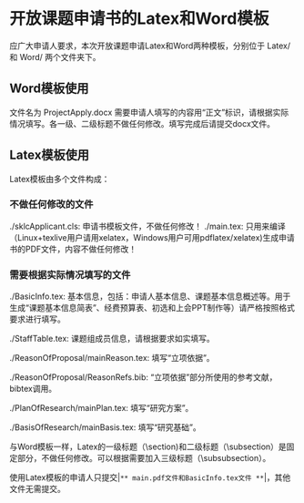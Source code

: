 # 开放课题申请书的Latex和Word模板
应广大申请人要求，本次开放课题申请Latex和Word两种模板，分别位于
Latex/
和
Word/
两个文件夹下。
## Word模板使用
文件名为
ProjectApply.docx
需要申请人填写的内容用“正文”标识，请根据实际情况填写。各一级、二级标题不做任何修改。填写完成后请提交docx文件。

## Latex模板使用
Latex模板由多个文件构成：

### 不做任何修改的文件
./sklcApplicant.cls: 申请书模板文件，不做任何修改！
./main.tex: 只用来编译（Linux+texlive用户请用xelatex，Windows用户可用pdflatex/xelatex)生成申请书的PDF文件，内容不做任何修改！

### 需要根据实际情况填写的文件
./BasicInfo.tex: 基本信息，包括：申请人基本信息、课题基本信息概述等。用于生成“课题基本信息简表”、经费预算表、初选和上会PPT制作等）请严格按照格式要求进行填写。

./StaffTable.tex: 课题组成员信息，请根据要求如实填写。

./ReasonOfProposal/mainReason.tex: 填写“立项依据”。

./ReasonOfProposal/ReasonRefs.bib: “立项依据”部分所使用的参考文献，bibtex调用。

./PlanOfResearch/mainPlan.tex: 填写“研究方案”。

./BasisOfResearch/mainBasis.tex: 填写“研究基础”。

与Word模板一样，Latex的一级标题（\section)和二级标题（\subsection）是固定部分，不做任何修改。可以根据需要加入三级标题（\subsubsection）。

使用Latex模板的申请人只提交|`** main.pdf文件和BasicInfo.tex文件 **`|，其他文件无需提交。


